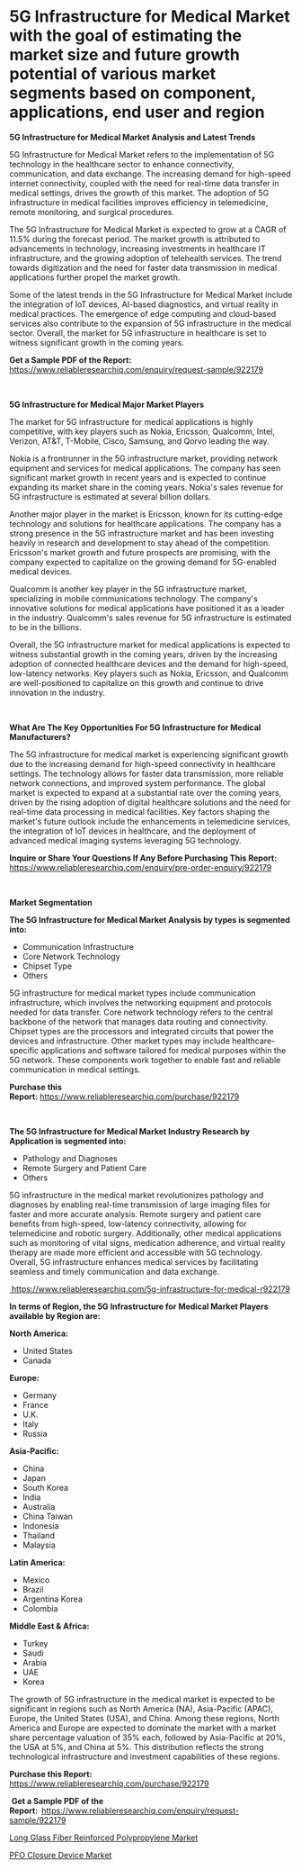 <p><h1>5G Infrastructure for Medical Market with the goal of estimating the market size and future growth potential of various market segments based on component, applications, end user and region</h1></p><p><strong>5G Infrastructure for Medical Market Analysis and Latest Trends</strong></p>
<p><p>5G Infrastructure for Medical Market refers to the implementation of 5G technology in the healthcare sector to enhance connectivity, communication, and data exchange. The increasing demand for high-speed internet connectivity, coupled with the need for real-time data transfer in medical settings, drives the growth of this market. The adoption of 5G infrastructure in medical facilities improves efficiency in telemedicine, remote monitoring, and surgical procedures.</p><p>The 5G Infrastructure for Medical Market is expected to grow at a CAGR of 11.5% during the forecast period. The market growth is attributed to advancements in technology, increasing investments in healthcare IT infrastructure, and the growing adoption of telehealth services. The trend towards digitization and the need for faster data transmission in medical applications further propel the market growth.</p><p>Some of the latest trends in the 5G Infrastructure for Medical Market include the integration of IoT devices, AI-based diagnostics, and virtual reality in medical practices. The emergence of edge computing and cloud-based services also contribute to the expansion of 5G infrastructure in the medical sector. Overall, the market for 5G infrastructure in healthcare is set to witness significant growth in the coming years.</p></p>
<p><strong>Get a Sample PDF of the Report:&nbsp;</strong> <a href="https://www.reliableresearchiq.com/enquiry/request-sample/922179">https://www.reliableresearchiq.com/enquiry/request-sample/922179</a></p>
<p>&nbsp;</p>
<p><strong>5G Infrastructure for Medical Major Market Players</strong></p>
<p><p>The market for 5G infrastructure for medical applications is highly competitive, with key players such as Nokia, Ericsson, Qualcomm, Intel, Verizon, AT&T, T-Mobile, Cisco, Samsung, and Qorvo leading the way. </p><p>Nokia is a frontrunner in the 5G infrastructure market, providing network equipment and services for medical applications. The company has seen significant market growth in recent years and is expected to continue expanding its market share in the coming years. Nokia's sales revenue for 5G infrastructure is estimated at several billion dollars.</p><p>Another major player in the market is Ericsson, known for its cutting-edge technology and solutions for healthcare applications. The company has a strong presence in the 5G infrastructure market and has been investing heavily in research and development to stay ahead of the competition. Ericsson's market growth and future prospects are promising, with the company expected to capitalize on the growing demand for 5G-enabled medical devices.</p><p>Qualcomm is another key player in the 5G infrastructure market, specializing in mobile communications technology. The company's innovative solutions for medical applications have positioned it as a leader in the industry. Qualcomm's sales revenue for 5G infrastructure is estimated to be in the billions.</p><p>Overall, the 5G infrastructure market for medical applications is expected to witness substantial growth in the coming years, driven by the increasing adoption of connected healthcare devices and the demand for high-speed, low-latency networks. Key players such as Nokia, Ericsson, and Qualcomm are well-positioned to capitalize on this growth and continue to drive innovation in the industry.</p></p>
<p>&nbsp;</p>
<p><strong>What Are The Key Opportunities For 5G Infrastructure for Medical Manufacturers?</strong></p>
<p><p>The 5G infrastructure for medical market is experiencing significant growth due to the increasing demand for high-speed connectivity in healthcare settings. The technology allows for faster data transmission, more reliable network connections, and improved system performance. The global market is expected to expand at a substantial rate over the coming years, driven by the rising adoption of digital healthcare solutions and the need for real-time data processing in medical facilities. Key factors shaping the market's future outlook include the enhancements in telemedicine services, the integration of IoT devices in healthcare, and the deployment of advanced medical imaging systems leveraging 5G technology.</p></p>
<p><strong>Inquire or Share Your Questions If Any Before Purchasing This Report:</strong> <a href="https://www.reliableresearchiq.com/enquiry/pre-order-enquiry/922179">https://www.reliableresearchiq.com/enquiry/pre-order-enquiry/922179</a></p>
<p>&nbsp;</p>
<p><strong>Market Segmentation</strong></p>
<p><strong>The 5G Infrastructure for Medical Market Analysis by types is segmented into:</strong></p>
<p><ul><li>Communication Infrastructure</li><li>Core Network Technology</li><li>Chipset Type</li><li>Others</li></ul></p>
<p><p>5G infrastructure for medical market types include communication infrastructure, which involves the networking equipment and protocols needed for data transfer. Core network technology refers to the central backbone of the network that manages data routing and connectivity. Chipset types are the processors and integrated circuits that power the devices and infrastructure. Other market types may include healthcare-specific applications and software tailored for medical purposes within the 5G network. These components work together to enable fast and reliable communication in medical settings.</p></p>
<p><strong>Purchase this Report:&nbsp;</strong><a href="https://www.reliableresearchiq.com/purchase/922179">https://www.reliableresearchiq.com/purchase/922179</a></p>
<p>&nbsp;</p>
<p><strong>The 5G Infrastructure for Medical Market Industry Research by Application is segmented into:</strong></p>
<p><ul><li>Pathology and Diagnoses</li><li>Remote Surgery and Patient Care</li><li>Others</li></ul></p>
<p><p>5G infrastructure in the medical market revolutionizes pathology and diagnoses by enabling real-time transmission of large imaging files for faster and more accurate analysis. Remote surgery and patient care benefits from high-speed, low-latency connectivity, allowing for telemedicine and robotic surgery. Additionally, other medical applications such as monitoring of vital signs, medication adherence, and virtual reality therapy are made more efficient and accessible with 5G technology. Overall, 5G infrastructure enhances medical services by facilitating seamless and timely communication and data exchange.</p></p>
<p><a href="https://www.reliableresearchiq.com/5g-infrastructure-for-medical-r922179">&nbsp;https://www.reliableresearchiq.com/5g-infrastructure-for-medical-r922179</a></p>
<p><strong>In terms of Region, the 5G Infrastructure for Medical Market Players available by Region are:</strong></p>
<p>
    <p> <strong> North America: </strong>
        <ul>
            <li>United States</li>
            <li>Canada</li>
        </ul>
        </p> 
    <p> <strong> Europe: </strong>
        <ul>
            <li>Germany</li>
            <li>France</li>
            <li>U.K.</li>
            <li>Italy</li>
            <li>Russia</li>
        </ul>
        </p> 
    <p> <strong> Asia-Pacific: </strong>
        <ul>
            <li>China</li>
            <li>Japan</li>
            <li>South Korea</li>
            <li>India</li>
            <li>Australia</li>
            <li>China Taiwan</li>
            <li>Indonesia</li>
            <li>Thailand</li>
            <li>Malaysia</li>
        </ul>
        </p> 
    <p> <strong> Latin America: </strong>
        <ul>
            <li>Mexico</li>
            <li>Brazil</li>
            <li>Argentina Korea</li>
            <li>Colombia</li>
        </ul>
        </p> 
    <p> <strong> Middle East & Africa: </strong>
        <ul>
            <li>Turkey</li>
            <li>Saudi</li>
            <li>Arabia</li>
            <li>UAE</li>
            <li>Korea</li>
        </ul>
    </p>
    </p>
<p><p>The growth of 5G infrastructure in the medical market is expected to be significant in regions such as North America (NA), Asia-Pacific (APAC), Europe, the United States (USA), and China. Among these regions, North America and Europe are expected to dominate the market with a market share percentage valuation of 35% each, followed by Asia-Pacific at 20%, the USA at 5%, and China at 5%. This distribution reflects the strong technological infrastructure and investment capabilities of these regions.</p></p>
<p><strong>Purchase this Report: </strong><a href="https://www.reliableresearchiq.com/purchase/922179">https://www.reliableresearchiq.com/purchase/922179</a></p>
<p>&nbsp;<strong>Get a Sample PDF of the Report:&nbsp;&nbsp;</strong><a href="https://www.reliableresearchiq.com/enquiry/request-sample/922179">https://www.reliableresearchiq.com/enquiry/request-sample/922179</a></p>
<p><strong></strong></p>
<p><p><a href="https://github.com/julyju69/Market-Research-Report-List-4/blob/main/long-glass-fiber-reinforced-polypropylene-market.md">Long Glass Fiber Reinforced Polypropylene Market</a></p><p><a href="https://github.com/gdfhhhj/Market-Research-Report-List-6/blob/main/pfo-closure-device-market.md">PFO Closure Device Market</a></p></p>